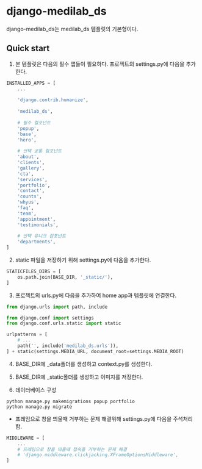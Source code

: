 django-medilab_ds
==========

django-medilab_ds는 medilab_ds 템플릿의 기본형이다.

Quick start
------------

1. 본 템플릿은 다음의 필수 앱들이 필요하다. 프로젝트의 settings.py에 다음을 추가한다.
```python
INSTALLED_APPS = [
    ...
    
    'django.contrib.humanize',
    
    'medilab_ds',
    
    # 필수 컴포넌트
    'popup',
    'base',
    'hero',
    
    # 선택 공통 컴포넌트
    'about',
    'clients',
    'gallery',
    'cta',
    'services',
    'portfolio',
    'contact',
    'counts',
    'whyus',
    'faq',
    'team',
    'appointment',
    'testimonials',
    
    # 선택 유니크 컴포넌트
    'departments',
]
```

2. static 파일을 저장하기 위해 settings.py에 다음을 추가한다.
```python
STATICFILES_DIRS = [
    os.path.join(BASE_DIR, '_static/'),
]
```

3. 프로젝트의 urls.py에 다음을 추가하여 home app과 템플릿에 연결한다.
```python
from django.urls import path, include

from django.conf import settings
from django.conf.urls.static import static

urlpatterns = [
    # ...
    path('', include('medilab_ds.urls')),
] + static(settings.MEDIA_URL, document_root=settings.MEDIA_ROOT)
```

4. BASE_DIR에 _data폴더를 생성하고 context.py를 생성한다.

5. BASE_DIR에 _static폴더를 생성하고 이미지를 저장한다.

6. 데이터베이스 구성
```commandline
python manage.py makemigrations popup portfolio
python manage.py migrate
```

* 프레임으로 창을 띄울때 거부하는 문제 해결위해 settings.py에 다음을 주석처리함.
```python
MIDDLEWARE = [
    ...
    # 프레임으로 창을 띄울때 접속을 거부하는 문제 해결
    # 'django.middleware.clickjacking.XFrameOptionsMiddleware',
]
```